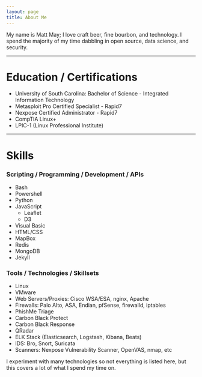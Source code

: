 ```yaml
---
layout: page
title: About Me
---
```


My name is Matt May; I love craft beer, fine bourbon, and technology. I spend the majority of my time dabbling in open source, data science, and security.

---

# Education / Certifications
- University of South Carolina: Bachelor of Science - Integrated Information Technology
- Metasploit Pro Certified Specialist - Rapid7
- Nexpose Certified Administrator - Rapid7
- CompTIA Linux+
- LPIC-1 (Linux Professional Institute)

---

# Skills

### Scripting / Programming / Development / APIs
- Bash
- Powershell
- Python
- JavaScript
  - Leaflet
  - D3
- Visual Basic
- HTML/CSS
- MapBox
- Redis
- MongoDB
- Jekyll

### Tools / Technologies / Skillsets
- Linux
- VMware
- Web Servers/Proxies: Cisco WSA/ESA, nginx, Apache
- Firewalls: Palo Alto, ASA, Endian, pfSense, firewalld, iptables
- PhishMe Triage
- Carbon Black Protect
- Carbon Black Response
- QRadar
- ELK Stack (Elasticsearch, Logstash, Kibana, Beats)
- IDS: Bro, Snort, Suricata
- Scanners: Nexpose Vulnerability Scanner, OpenVAS, nmap, etc

I experiment with many technologies so not everything is listed here, but this covers a lot of what I spend my time on.
